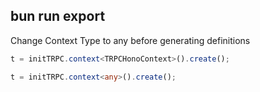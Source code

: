 ## bun run export

Change Context Type to any before generating definitions

```ts
t = initTRPC.context<TRPCHonoContext>().create();
```

```ts
t = initTRPC.context<any>().create();
```